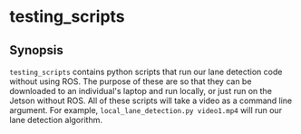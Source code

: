 # testing_scripts

## Synopsis

`testing_scripts` contains python scripts that run our lane detection code without using ROS. The purpose of these are so that they can be downloaded to an individual's laptop and run locally, or just run on the Jetson without ROS. All of these scripts will take a video as a command line argument. For example, `local_lane_detection.py video1.mp4` will run our lane detection algorithm.
